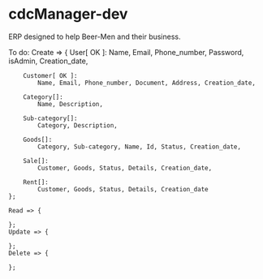 # cdcManager-dev
ERP designed to help Beer-Men and their business.

To do:
    Create => {
		User[ OK ]:
			Name, Email, Phone_number, Password, isAdmin, Creation_date,

		Customer[ OK ]:
			Name, Email, Phone_number, Document, Address, Creation_date,

		Category[]:
			Name, Description,

		Sub-category[]:
			Category, Description,

		Goods[]:
			Category, Sub-category, Name, Id, Status, Creation_date,

		Sale[]:
			Customer, Goods, Status, Details, Creation_date,

		Rent[]:
			Customer, Goods, Status, Details, Creation_date
	};

    Read => {

	};
    Update => {

	};
    Delete => {

	};
